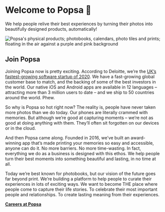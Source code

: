 # Welcome to Popsa :wave:

We help people relive their best experiences by turning their photos into beautifully designed products, automatically!

<!-- ![Popsa's physical products; photobooks, calendars, photo tiles and prints; floating in the air against a light grey background](https://cdn.popsa.io/website/images/banners/hero-background-28.jpg) -->

![Popsa's physical products; photobooks, calendars, photo tiles and prints; floating in the air against a purple and pink background](https://user-images.githubusercontent.com/5830938/136846572-04315341-0058-445e-8485-3b0af3f7f0f5.png)


## Join Popsa

Joining Popsa now is pretty exciting. According to Deloitte, we’re the [UK’s fastest-growing software startup of 2020](https://blog.popsa.com/popsa-named-fastest-growing-software-company-in-2020/). We have a fast-growing global customer base to match, and the backing of some of the best investors in the world. Our native iOS and Android apps are available in 12 languages – attracting more than 3 million users to date – and we ship to 50 countries around the world. Phew.

So why is Popsa so hot right now? The reality is, people have never taken more photos than we do today. Our phones are literally crammed with memories. But although we’re good at capturing moments – we’re not as good at doing anything with them. They’ll often sit forgotten on our devices or in the cloud. 

And then Popsa came along. Founded in 2016, we’ve built an award-winning app that’s made printing your memories so easy and accessible, anyone can do it. No more barriers. No more time-wasting. In fact, everything we do as a business is designed with this ethos. We help people turn their best moments into something beautiful and lasting, in no time at all. 

Today we’re best known for photobooks, but our vision of the future goes far beyond print.  We’re building a platform to help people to curate their experiences in lots of exciting ways. We want to become THE place where people come to capture their life stories. To celebrate their most important people and relationships. To create lasting meaning from their experiences. 

[**Careers at Popsa**](https://jobs.lever.co/Popsa)
